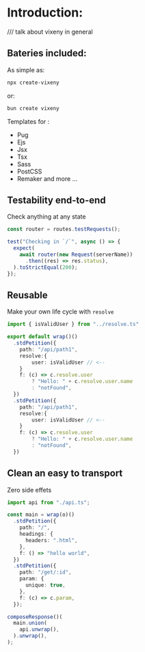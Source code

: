 <head>
    <link rel="stylesheet" href="/css/prism.css">
    <link rel="stylesheet" href="/css/main.css">
    <script src="/mjs/docs.mjs" type="module"></script>
</head>

# Introduction:

/// talk about vixeny in general

## Bateries included:

As simple as:

```bash
npx create-vixeny
```

or:

```bash
bun create vixeny
```

Templates for :

- Pug
- Ejs
- Jsx
- Tsx
- Sass
- PostCSS
- Remaker and more ...

## Testability end-to-end

Check anything at any state

```ts
const router = routes.testRequests();

test("Checking in `/`", async () => {
  expect(
    await router(new Request(serverName))
      .then((res) => res.status),
  ).toStrictEqual(200);
});
```

## Reusable

Make your own life cycle with `resolve`

```ts
import { isValidUser } from "../resolve.ts"

export default wrap()()
  .stdPetition({
    path: "/api/path1",
    resolve:{
        user: isValidUser // <--
    }
    f: (c) => c.resolve.user 
        ? "Hello: " + c.resolve.user.name
        : "notFound",
  })
  .stdPetition({
    path: "/api/path1",
    resolve:{
        user: isValidUser // <--
    }
    f: (c) => c.resolve.user 
        ? "Hello: " + c.resolve.user.name
        : "notFound",
  })
```

## Clean an easy to transport

Zero side effets

```ts
import api from "./api.ts";

const main = wrap(o)()
  .stdPetition({
    path: "/",
    headings: {
      headers: ".html",
    },
    f: () => "hello world",
  })
  .stdPetition({
    path: "/get/:id",
    param: {
      unique: true,
    },
    f: (c) => c.param,
  });

composeResponse()(
  main.union(
    api.unwrap(),
  ).unwrap(),
);
```
